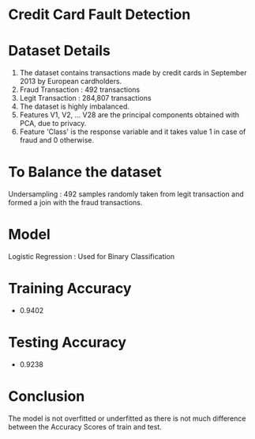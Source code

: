 # Credit Card Fault Detection

# Dataset Details 

1. The dataset contains transactions made by credit cards in September 2013 by European cardholders.
2. Fraud Transaction : 492 transactions
3. Legit Transaction : 284,807 transactions
4. The dataset is highly imbalanced.
5. Features V1, V2, … V28 are the principal components obtained with PCA, due to privacy.
6. Feature 'Class' is the response variable and it takes value 1 in case of fraud and 0 otherwise.


# To Balance the dataset 
Undersampling : 492 samples randomly taken from legit transaction and formed a join with the fraud transactions. 

# Model 
Logistic Regression : Used for Binary Classification 

# Training Accuracy 
 - 0.9402
 
# Testing Accuracy 
 - 0.9238

# Conclusion 
The model is not overfitted or underfitted as there is not much difference between the Accuracy Scores of train and test.
